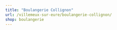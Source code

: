 ```yaml
---
title: "Boulangerie Collignon"
url: /villemeux-sur-eure/boulangerie-collignon/
shop: boulangerie
---
```

